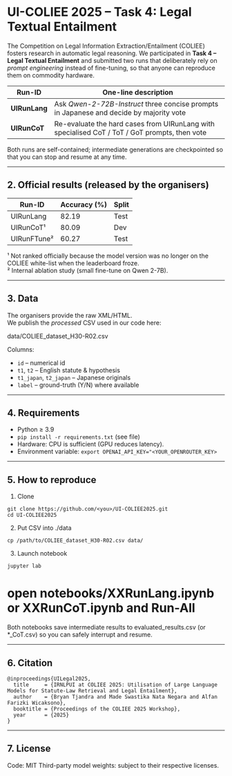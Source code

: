 # UI-COLIEE 2025 – Task 4: Legal Textual Entailment  

The Competition on Legal Information Extraction/Entailment (COLIEE) fosters
research in automatic legal reasoning. We participated in **Task 4 – Legal Textual Entailment** and submitted two runs
that deliberately rely on *prompt engineering* instead of fine-tuning,
so that anyone can reproduce them on commodity hardware.

| Run-ID        | One-line description                          |
| --------------| --------------------------------------------- |
| **UIRunLang** | Ask *Qwen-2-72B-Instruct* three concise prompts in Japanese and decide by majority vote |
| **UIRunCoT**  | Re-evaluate the hard cases from UIRunLang with specialised CoT / ToT / GoT prompts, then vote |

Both runs are self-contained; intermediate generations are checkpointed so
that you can stop and resume at any time.

---

## 2. Official results (released by the organisers)

| Run-ID      | Accuracy (%) | Split  |
| ----------- | ------------ | ------ |
| UIRunLang   | 82.19        | Test   |
| UIRunCoT¹   | 80.09        | Dev    |
| UIRunFTune² | 60.27        | Test   |

¹ Not ranked officially because the model version was no longer on the COLIEE white-list when the leaderboard froze.  
² Internal ablation study (small fine-tune on Qwen 2-7B).

---

## 3. Data

The organisers provide the raw XML/HTML.  
We publish the *processed* CSV used in our code here:  

data/COLIEE_dataset_H30-R02.csv

Columns:

* `id`                 – numerical id  
* `t1`, `t2`           – English statute & hypothesis  
* `t1_japan`, `t2_japan` – Japanese originals  
* `label`              – ground-truth (Y/N) where available  

---

## 4. Requirements

* Python ≥ 3.9  
* `pip install -r requirements.txt` (see file)  
* Hardware: CPU is sufficient (GPU reduces latency).  
* Environment variable:  `export OPENAI_API_KEY="<YOUR_OPENROUTER_KEY>
`


---

## 5. How to reproduce

1. Clone
```
git clone https://github.com/<you>/UI-COLIEE2025.git
cd UI-COLIEE2025
```

2. Put CSV into ./data
```
cp /path/to/COLIEE_dataset_H30-R02.csv data/
```

3. Launch notebook
```
jupyter lab
```

# open notebooks/XXRunLang.ipynb or XXRunCoT.ipynb and Run-All
Both notebooks save intermediate results to evaluated_results.csv
(or *_CoT.csv) so you can safely interrupt and resume.

---

## 6. Citation
```
@inproceedings{UILegal2025,
  title     = {IRNLPUI at COLIEE 2025: Utilisation of Large Language Models for Statute-Law Retrieval and Legal Entailment},
  author    = {Bryan Tjandra and Made Swastika Nata Negara and Alfan Farizki Wicaksono},
  booktitle = {Proceedings of the COLIEE 2025 Workshop},
  year      = {2025}
}
```

---

## 7. License
Code: MIT
Third-party model weights: subject to their respective licenses.
